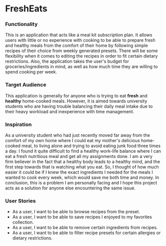 # FreshEats

### Functionality
This is an application that acts like a meal kit subscription plan. It allows users with little or no experience with cooking to be able to prepare fresh and 
healthy meals from the comfort of their home by following simple recipes of their choice from weekly generated presets. There will be some flexibility when it comes to editing the recipes in order to fit certain dietary restrictions. 
Also, the application takes the user's budget for groceries/ingredients in mind, as well as how much time they are willing to spend cooking per week.

### Target Audience
This application is generally for anyone who is trying to eat **fresh** and **healthy** home-cooked meals. However, it is aimed towards 
university students who are having trouble balancing their daily meal intake due to their 
heavy workload and inexperience with time management.

### Inspiration
As a university student who had just recently moved far away from the comfort of my own home where I could eat my mother's delicious home-cooked meal, to living alone and trying to avoid eating junk food three times  a day. I found it quite difficult to find a healthy work-life 
balance where I can eat a fresh nutritious meal and get all my assignments done. I am a very firm believer in the fact that 
a healthy body leads to a healthy mind, and the first step towards that is watching what you eat. So, I thought of how much easier it could be if I knew the exact ingredients I needed for the meals I wanted to cook every week, which would save me both time and money. 
In conclusion, this is a problem I am personally facing and I hope this project acts as a solution for anyone else encountering the same issue.

### User Stories
- As a user, I want to be able to browse recipes from the preset.
- As a user, I want to be able to save recipes I enjoyed to my favorites collection.
- As a user, I want to be able to remove certain ingredients from recipes.
- As a user, I want to be able to filter recipe presets for certain allergies or dietary restrictions.



 
